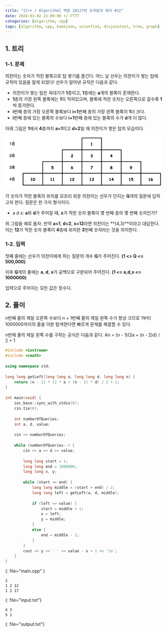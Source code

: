 ```yaml
---
title: "[C++ / Algorithm] 백준 28127번 숫자탑과 쿼리 #22"
date: 2024-03-02 23:09:00 +/-TTTT
categories: [algorithm, cpp]
tags: [algorithm, cpp, baekjoon, unionfind, disjointset, tree, graph]   # TAG names should always be lowercase
---
```


## 1. 트리

### 1-1. 문제

의찬이는 숫자가 적힌 블록으로 탑 쌓기를 즐긴다. 어느 날 선우는 의찬이가 쌓는 탑에 규칙이 있음을 알게 되었다! 선우가 알아낸 규칙은 다음과 같다.

 * 의찬이가 쌓는 탑은 꼭대기가 **1**층이고, **1**층에는 **a**개의 블록이 존재한다.
 * **1**층의 가장 왼쪽 블록에는 **1**이 적혀있으며, 블록에 적힌 숫자는 오른쪽으로 갈수록 **1**씩 증가한다.
 * **i**번째 층의 가장 오른쪽 블록보다 **i+1**번째 층의 가장 왼쪽 블록이 **1**더 크다.
 * **i**번째 층에 있는 블록의 수보다 **i+1**번째 층에 있는 블록의 수가 **d**개 더 많다.

아래 그림은 **1**에서 **4**층까지 **a=1**이고 **d=2**일 때 의찬이가 쌓은 탑의 모습이다.

![image](/assets/cpp-algorithm/22/1.png)

각 숫자가 적힌 블록의 위치를 모조리 외운 의찬이는 선우가 던지는 **Q**개의 질문에 답하고자 한다. 질문은 한 가지 형식이다.

* a d x: **a**와 **d**가 주어질 때, **x**가 적힌 숫자 블록이 몇 번째 층의 몇 번째 숫자인가?

위 그림을 예로 들자. 만약 **a=1**, **d=2**, **x=12**라면 의찬이는 **(4,3)**이라고 대답한다. 이는 **12**가 적힌 숫자 블록이 **4**층에 위치한 **3**번째 숫자라는 것을 의미한다.

### 1-2. 입력

첫째 줄에는 선우가 의찬이에게 하는 질문의 개수 **Q**가 주어진다. **(1 <= Q <= 500,000)** 

이후 **Q**개의 줄에는 **a**, **d**, **x**가 공백으로 구분되어 주어진다. **(1 <= a,d,x <= 1000000)** 

입력으로 주어지는 모든 값은 정수다.

## 2. 풀이

n번째 줄의 제일 오른쪽 수보다 n + 1번째 줄의 제일 왼쪽 수가 항상 크므로 1부터 1000000까지의 줄을 이분 탐색한다면 빠르게 문제를 해결할 수 있다.

n번재 줄의 제일 왼쪽 수를 구하는 공식은 다음과 같다.
An = (n - 1)(2a + (n - 2)d) / 2 + 1

```cpp
#include <iostream>
#include <cmath>

using namespace std;

long long getLeft(long long a, long long d, long long n) {
	return (n - 1) * (2 * a + (n - 2) * d) / 2 + 1;
}

int main(void) {
	ios_base::sync_with_stdio(0);
	cin.tie(0);

	int numberOfQueries;
	int a, d, value;

	cin >> numberOfQueries;

	while (numberOfQueries--) {
		cin >> a >> d >> value;

		long long start = 1;
		long long end = 1000000;
		long long x, y;

		while (start <= end) {
			long long middle = (start + end) / 2;
			long long left = getLeft(a, d, middle);

			if (left <= value) {
				start = middle + 1;
				x = left;
				y = middle;
			}
			else {
				end = middle - 1;
			}
		}
		cout << y << ' ' << value - x + 1 << '\n';
	}
}
```
{: file="main.cpp" }
```
2
1 2 12
1 2 17
```
{: file="input.txt"}
```
4 3
5 1
```
{: file="output.txt"}